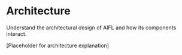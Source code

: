 # Architecture

Understand the architectural design of AIFL and how its components interact.

[Placeholder for architecture explanation]

